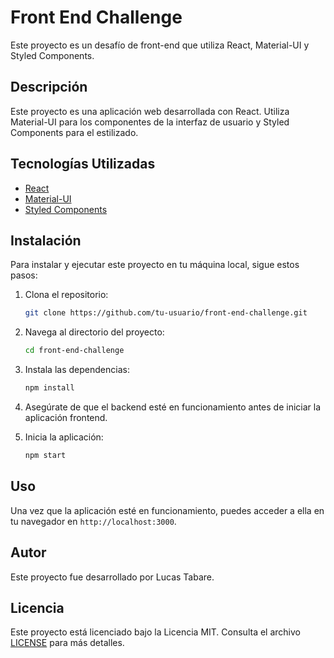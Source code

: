 # Front End Challenge

Este proyecto es un desafío de front-end que utiliza React, Material-UI y Styled Components.

## Descripción

Este proyecto es una aplicación web desarrollada con React. Utiliza Material-UI para los componentes de la interfaz de usuario y Styled Components para el estilizado.

## Tecnologías Utilizadas

- [React](https://reactjs.org/)
- [Material-UI](https://material-ui.com/)
- [Styled Components](https://styled-components.com/)

## Instalación

Para instalar y ejecutar este proyecto en tu máquina local, sigue estos pasos:

1. Clona el repositorio:
    ```bash
    git clone https://github.com/tu-usuario/front-end-challenge.git
    ```
2. Navega al directorio del proyecto:
    ```bash
    cd front-end-challenge
    ```
3. Instala las dependencias:
    ```bash
    npm install
    ```
4. Asegúrate de que el backend esté en funcionamiento antes de iniciar la aplicación frontend.

5. Inicia la aplicación:
    ```bash
    npm start
    ```

## Uso

Una vez que la aplicación esté en funcionamiento, puedes acceder a ella en tu navegador en `http://localhost:3000`.

## Autor

Este proyecto fue desarrollado por Lucas Tabare.

## Licencia

Este proyecto está licenciado bajo la Licencia MIT. Consulta el archivo [LICENSE](LICENSE) para más detalles.